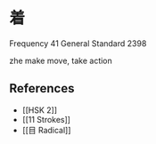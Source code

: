 # 着
Frequency 41
General Standard 2398

zhe
make move, take action

## References
- [[HSK 2]]
- [[11 Strokes]]
- [[目 Radical]]